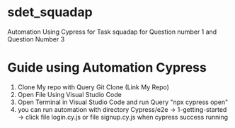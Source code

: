 # sdet_squadap
Automation Using Cypress for Task squadap for Question number 1 and Question Number 3

# Guide using Automation Cypress
1. Clone My repo with Query Git Clone (Link My Repo)
2. Open File Using Visual Studio Code
3. Open Terminal in Visual Studio Code and run Query "npx cypress open"
4. you can run automation with directory Cypress/e2e -> 1-getting-started -> click file login.cy.js or file signup.cy.js when cypress success running

